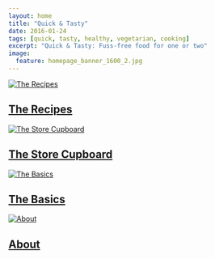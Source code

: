 ```yaml
---
layout: home
title: "Quick & Tasty"
date: 2016-01-24
tags: [quick, tasty, healthy, vegetarian, cooking]
excerpt: "Quick & Tasty: Fuss-free food for one or two"
image:
  feature: homepage_banner_1600_2.jpg
---
```

<!--
<h5  class="post-title"> nm &nbsp;&nbsp;<a href="{{ site.url }}/classes" class="btn">Info and Booking</a></h5>
-->

<div class="tiles">

<article class="tile" itemscope itemtype="http://schema.org/Article">
  <a href="{{ site.url }}/recipes" title="The Recipes" class="post-teaser">
  <img src="{{ site.url }}/images/recipe.jpg" alt="The Recipes" itemprop="image"></a>
  <h2 class="post-title" itemprop="name"><a class="post-title" href="{{ site.url }}/hireus">The Recipes</a></h2>
</article>

<article class="tile" itemscope itemtype="http://schema.org/Article">
<a href="{{ site.url }}/ingredients" title="The Store Cupboard" class="post-teaser">
<img src="{{ site.url }}/images/dried_tomatoes.jpg" alt="The Store Cupboard" itemprop="image">
</a>
  <h2 class="post-title" itemprop="name"><a class="post-title" href="{{ site.url }}/ingredients">The Store Cupboard</a></h2>
</article>
<!--
</div>

<div class="tiles">
-->
<article class="tile" itemscope itemtype="http://schema.org/Article">
  <a href="{{ site.url }}/basics" title="The Basics" class="post-teaser">
  <img src="{{ site.url }}/images/basics_600.jpg" alt="The Basics" itemprop="image"></a>
  <h2 class="post-title" itemprop="name"><a class="post-title" href="{{ site.url }}/basics">The Basics</a></h2>
</article>

<article class="tile" itemscope itemtype="http://schema.org/Article">
  <a href="{{ site.url }}/about" title="About" class="post-teaser">
  <img src="{{ site.url }}/images/W_at_shrine.jpg" alt="About" itemprop="image"></a>
  <h2 class="post-title" itemprop="name"><a class="post-title" href="{{ site.url }}/about">About</a></h2>
</article>

</article>

</div><!-- /.tiles -->


<!--
https://upload.wikimedia.org/wikipedia/commons/c/cf/Sun-dried_tomatoes.jpg

By Andrew Deacon (http://www.flickr.com/photos/aedeacon/497503617/) [CC BY 2.0 (http://creativecommons.org/licenses/by/2.0)], via Wikimedia Commons

<a title="By Andrew Deacon (http://www.flickr.com/photos/aedeacon/497503617/) [CC BY 2.0 (http://creativecommons.org/licenses/by/2.0)], via Wikimedia Commons" href="https://commons.wikimedia.org/wiki/File%3ASun-dried_tomatoes.jpg"><img width="512" alt="Sun-dried tomatoes" src="https://upload.wikimedia.org/wikipedia/commons/thumb/c/cf/Sun-dried_tomatoes.jpg/512px-Sun-dried_tomatoes.jpg"/></a>

-->
